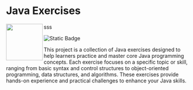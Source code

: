 
# Java Exercises

<span>sss</span>
<img src="https://upload.wikimedia.org/wikipedia/en/thumb/3/30/Java_programming_language_logo.svg/121px-Java_programming_language_logo.svg.png" width="100px" align="left">

![Static Badge](https://img.shields.io/badge/java_version-21.0.7-orange?style=flat)





This project is a collection of Java exercises designed to help learners practice and master core Java programming concepts. Each exercise focuses on a specific topic or skill, ranging from basic syntax and control structures to object-oriented programming, data structures, and algorithms. These exercises provide hands-on experience and practical challenges to enhance your Java skills.
